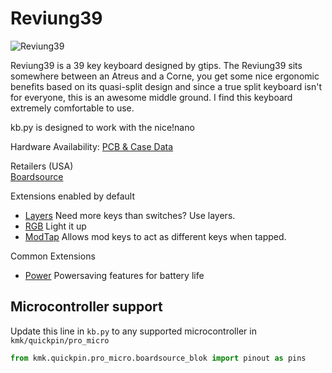 # Reviung39

![Reviung39](https://boardsource.imgix.net/d6215164-6100-4b72-b355-1a67b7704463.jpg?raw=true)

Reviung39 is a 39 key keyboard designed by gtips. The Reviung39 sits somewhere
between an Atreus and a Corne, you get some nice ergonomic benefits based on its
quasi-split design and since a true split keyboard isn't for everyone, this is
an awesome middle ground. I find this keyboard extremely comfortable to use.

kb.py is designed to work with the nice!nano

Hardware Availability: [PCB & Case Data](https://github.com/gtips/reviung)  

Retailers (USA)  
[Boardsource](https://boardsource.xyz/store/5ecb734486879c9a0c22dab3)  

Extensions enabled by default  
- [Layers](/docs/layers.md) Need more keys than switches? Use layers.
- [RGB](/docs/rgb.md) Light it up
- [ModTap](/docs/modtap.md) Allows mod keys to act as different keys when tapped.

Common Extensions
- [Power](/docs/power.md) Powersaving features for battery life

## Microcontroller support

Update this line in `kb.py` to any supported microcontroller in `kmk/quickpin/pro_micro`

```python
from kmk.quickpin.pro_micro.boardsource_blok import pinout as pins
```
